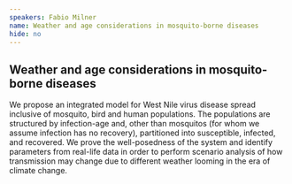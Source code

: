 ```yaml
---
speakers: Fabio Milner
name: Weather and age considerations in mosquito-borne diseases
hide: no
---
```


## Weather and age considerations in mosquito-borne diseases

We propose an integrated model for West Nile virus disease spread inclusive of mosquito, bird and human populations. The populations are structured by infection-age and, other than mosquitos (for whom we assume infection has no recovery), partitioned into susceptible, infected, and recovered. We prove the well-posedness of the system and identify parameters from real-life data in order to perform scenario analysis of how transmission may change due to different weather looming in the era of climate change.


